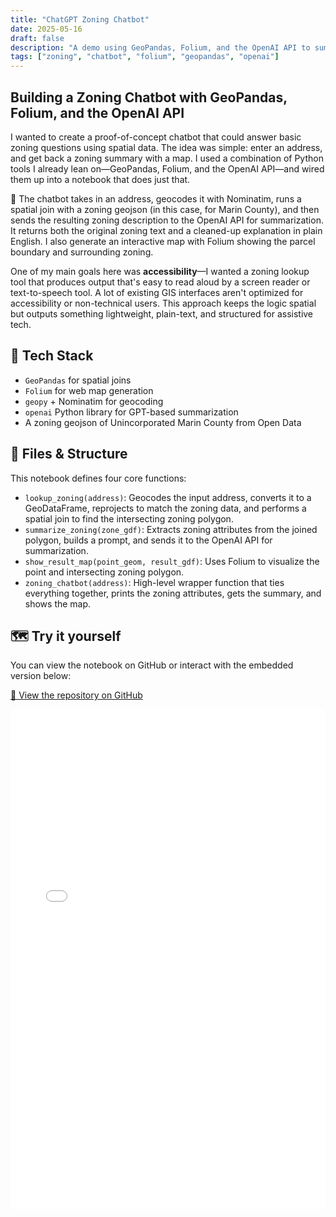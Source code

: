 ```yaml
---
title: "ChatGPT Zoning Chatbot"
date: 2025-05-16
draft: false
description: "A demo using GeoPandas, Folium, and the OpenAI API to summarize zoning for a given address in Marin County."
tags: ["zoning", "chatbot", "folium", "geopandas", "openai"]
---
```



## Building a Zoning Chatbot with GeoPandas, Folium, and the OpenAI API

I wanted to create a proof-of-concept chatbot that could answer basic zoning questions using spatial data. The idea was simple: enter an address, and get back a zoning summary with a map. I used a combination of Python tools I already lean on—GeoPandas, Folium, and the OpenAI API—and wired them up into a notebook that does just that.

🧠 The chatbot takes in an address, geocodes it with Nominatim, runs a spatial join with a zoning geojson (in this case, for Marin County), and then sends the resulting zoning description to the OpenAI API for summarization. It returns both the original zoning text and a cleaned-up explanation in plain English. I also generate an interactive map with Folium showing the parcel boundary and surrounding zoning.

One of my main goals here was **accessibility**—I wanted a zoning lookup tool that produces output that's easy to read aloud by a screen reader or text-to-speech tool. A lot of existing GIS interfaces aren't optimized for accessibility or non-technical users. This approach keeps the logic spatial but outputs something lightweight, plain-text, and structured for assistive tech.


## 🔧 Tech Stack
- `GeoPandas` for spatial joins
- `Folium` for web map generation
- `geopy` + Nominatim for geocoding
- `openai` Python library for GPT-based summarization
- A zoning geojson of Unincorporated Marin County from Open Data


## 📂 Files & Structure

This notebook defines four core functions:

- `lookup_zoning(address)`: Geocodes the input address, converts it to a GeoDataFrame, reprojects to match the zoning data, and performs a spatial join to find the intersecting zoning polygon.
- `summarize_zoning(zone_gdf)`: Extracts zoning attributes from the joined polygon, builds a prompt, and sends it to the OpenAI API for summarization.
- `show_result_map(point_geom, result_gdf)`: Uses Folium to visualize the point and intersecting zoning polygon.
- `zoning_chatbot(address)`: High-level wrapper function that ties everything together, prints the zoning attributes, gets the summary, and shows the map.

## 🗺️ Try it yourself

You can view the notebook on GitHub or interact with the embedded version below:

[🔗 View the repository on GitHub](https://github.com/danielmyers-xyz/zoning-chatbot)

<iframe src="/notebooks/chatbot.html" width="100%" height="800px" style="border:none;"></iframe>